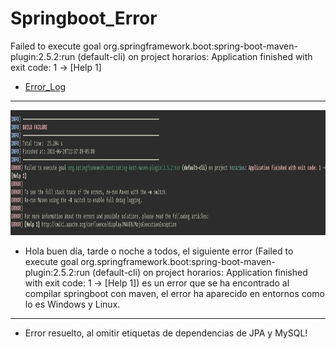 # Springboot_Error
Failed to execute goal org.springframework.boot:spring-boot-maven-plugin:2.5.2:run (default-cli) on project horarios: Application finished with exit code: 1 -> [Help 1]

- [Error_Log](https://github.com/BQPTheroy/Springboot_Error/blob/main/Error_Log)


<hr>

<p align="center">
  <a href="https://github.com/BQPTheroy/Springboot_Error/blob/main/Error_Log.png">
    <img src="Images/Error_Log.png" alt="Logo" width="1050" height="200">
  </a>
</p>





- Hola buen día, tarde o noche a todos, el siguiente error (Failed to execute goal org.springframework.boot:spring-boot-maven-plugin:2.5.2:run (default-cli) on project horarios: Application finished with exit code: 1 -> [Help 1]) es un error que se ha encontrado al compilar springboot con maven, el error ha aparecido en entornos como lo es Windows y Linux.


<hr>


  - Error resuelto, al omitir etiquetas de dependencias de JPA y MySQL!

